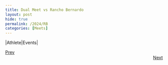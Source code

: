 ```yaml
---
title: Dual Meet vs Rancho Bernardo
layout: post
hide: true
permalink: /2024/RB
categories: [Meets]
---
```


|Athlete|Events|

<div style="text-align: left"> <a href="{{site.baseurl}}/2024/JI">Prev</a></div> 
<div style="text-align: right"> <a href="{{site.baseurl}}/2024/MSR">Next</a></div>